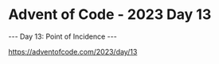 # Advent of Code - 2023 Day 13

--- Day 13: Point of Incidence ---

https://adventofcode.com/2023/day/13
